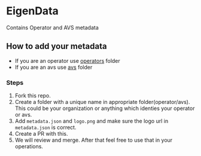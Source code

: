 # EigenData
Contains Operator and AVS metadata

## How to add your metadata
* If you are an operator use [operators](/operators/) folder
* If you are an avs use [avs](./avs/) folder

### Steps
1. Fork this repo.
1. Create a folder with a unique name in appropriate folder(operator/avs). This could be your organization or anything which identies your operator or avs.
3. Add `metadata.json` and `logo.png` and make sure the logo url in `metadata.json` is correct.
4. Create a PR with this.
5. We will review and merge. After that feel free to use that in your operations.
